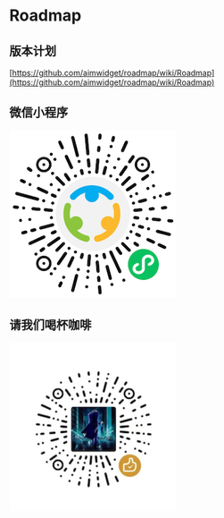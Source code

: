 # Roadmap

## 版本计划
[https://github.com/aimwidget/roadmap/wiki/Roadmap](https://github.com/aimwidget/roadmap/wiki/Roadmap)

## 微信小程序
 
<img src="./git-assets/qrcode.png" width="300">

## 请我们喝杯咖啡

<img src="./git-assets/donate.png" width="300">
